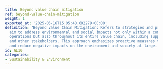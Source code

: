 ```yaml
---
title: Beyond value chain mitigation
ref: beyond-value-chain-mitigation
weight: 1
exported_at: '2025-06-16T15:05:48.602279+00:00'
definition: 'Beyond Value Chain Mitigation: Refers to strategies and practices that
  aim to address environmental and social impacts not only within a company''s own
  operations but also throughout its entire value chain, including suppliers, customers,
  and other stakeholders. This approach emphasizes proactive measures to enhance sustainability
  and reduce negative impacts on the environment and society at large.'
id: GL10
categories:
- Sustainability & Environment
---
```


